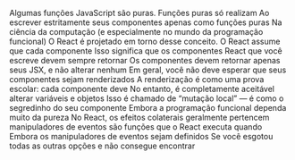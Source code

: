 Algumas funções JavaScript são puras. Funções puras só realizam 
  Ao escrever estritamente seus componentes apenas como funções puras
Na ciência da computação (e especialmente no mundo da programação funcional)
O React é projetado em torno desse conceito. O React assume que cada componente
Isso significa que os componentes React que você escreve devem sempre retornar 
          Os componentes devem retornar apenas seus JSX, e não alterar nenhum 
Em geral, você não deve esperar que seus componentes sejam renderizados
A renderização é como uma prova escolar: cada componente deve 
No entanto, é completamente aceitável alterar variáveis ​​e objetos
      Isso é chamado de “mutação local” — é como o segredinho do seu componente
Embora a programação funcional dependa muito da pureza
No React, os efeitos colaterais geralmente pertencem 
manipuladores de eventos são funções que o React executa quando 
Embora os manipuladores de eventos sejam definidos
Se você esgotou todas as outras opções e não consegue encontrar